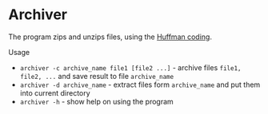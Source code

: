 # Archiver

The program zips and unzips files, using the [Huffman coding](https://en.wikipedia.org/wiki/Huffman_coding).

Usage

* `archiver -c archive_name file1 [file2 ...]` - archive files `file1, file2, ...` and save result to file `archive_name`
* `archiver -d archive_name` - extract files form `archive_name` and put them into current directory 
* `archiver -h` - show help on using the program
